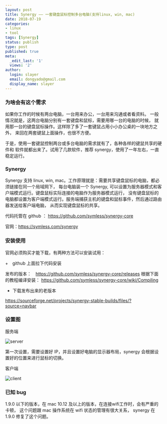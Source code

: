 ```yaml
---
layout: post
title: Synergy —— 一套键盘鼠标控制多台电脑(支持linux, win, mac)
date: 2018-07-19
categories:
- linux
- tool
tags: [Synergy]
status: publish
type: post
published: true
meta:
  _edit_last: '1'
  views: '2'
author:
  login: slayer
  email: dongyado@gmail.com
  display_name: slayer
---
```


### 为啥会有这个需求
如果你工作的时候有两台电脑，一台用来办公，一台用来沟通或者看资料。
一般情况就是，这两台电脑分别有一套键盘和鼠标，需要用哪一台的电脑的时候，
就用那一台的键盘鼠标操作。这样除了多了一套键鼠占用小小办公桌的一块地方之外，
来回在两套键鼠上面操作，也很不方便。

于是，使用一套键鼠控制两台或多台电脑的需求就有了，各种各样的键鼠共享的硬件和
软件就都出来了。试用了几款软件，推荐 synergy，使用了一年左右，一直稳定运行。

### Synergy 

Synergy 支持 linux, win, mac。工作原理就是：需要共享键盘鼠标的电脑，都必须链接在同一个局域网下，
每台电脑装一个 Synergy, 可以设置为服务器模式和客户端模式运行。键盘鼠标实际连接的电脑作为服务器模式运行，
没有键盘鼠标的电脑都设置为客户端模式运行。服务端捕获主机的键盘和鼠标事件，然后通过路由器发送给客户端电脑，
从而实现键盘鼠标的共享。


代码托管在 github ： https://github.com/symless/synergy-core

官网：https://symless.com/synergy


### 安装使用
 
官网必须购买才能下载，有两种方法可以安装试用：

+　github 上面拉下代码安装

发布的版本：　https://github.com/symless/synergy-core/releases
根据下面的教程编译安装： https://github.com/symless/synergy-core/wiki/Compiling

+ 下载发布出来的老版本

https://sourceforge.net/projects/synergy-stable-builds/files/?source=navbar

### 设置图
服务端

![server](/images/post/synergy-server.jpg)

第一次设置，需要设置好 IP，并且设置好电脑的显示器布局，synergy 会根据设置好的位置来进行鼠标的切换。

客户端

![client](/images/post/synergy-client.jpg)


### 已知 bug

1.9.0 以下的版本，在 mac 10.12 及以上的版本，在连接wifi工作时，会有严重的卡顿，
这个问题跟 mac 操作系统在 wifi 状态的管理有很大关系， synergy 在 1.9.0 修复了这个问题。

